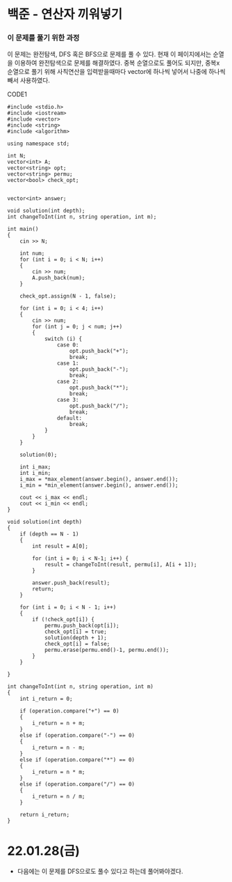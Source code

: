 # 백준 - 연산자 끼워넣기

### 이 문제를 풀기 위한 과정
이 문제는 완전탐색, DFS 혹은 BFS으로 문제를 풀 수 있다. 현재 이 페이지에서는 순열을 이용하여 완전탐색으로 문제를 해결하였다.
중복 순열으로도 풀어도 되지만, 중복x 순열으로 풀기 위해 사칙연산을 입력받을때마다 vector에 하나씩 넣어서 나중에 하나씩 빼서 사용하였다.

CODE1

    #include <stdio.h>
    #include <iostream>
    #include <vector>
    #include <string>
    #include <algorithm>

    using namespace std;

    int N;
    vector<int> A;
    vector<string> opt;
    vector<string> permu;
    vector<bool> check_opt;


    vector<int> answer;

    void solution(int depth);
    int changeToInt(int n, string operation, int m);

    int main()
    {
        cin >> N;
        
        int num;
        for (int i = 0; i < N; i++)
        {
            cin >> num;
            A.push_back(num);
        }

        check_opt.assign(N - 1, false);

        for (int i = 0; i < 4; i++)
        {
            cin >> num;
            for (int j = 0; j < num; j++)
            {
                switch (i) {
                    case 0: 
                        opt.push_back("+");
                        break;
                    case 1:
                        opt.push_back("-");
                        break;
                    case 2:
                        opt.push_back("*");
                        break;
                    case 3:
                        opt.push_back("/");
                        break;
                    default:
                        break;
                }
            }
        }
        
        solution(0);

        int i_max;
        int i_min;
        i_max = *max_element(answer.begin(), answer.end());
        i_min = *min_element(answer.begin(), answer.end());

        cout << i_max << endl;
        cout << i_min << endl;
    }

    void solution(int depth)
    {
        if (depth == N - 1)
        {
            int result = A[0];

            for (int i = 0; i < N-1; i++) {
                result = changeToInt(result, permu[i], A[i + 1]);
            }

            answer.push_back(result);
            return;
        }

        for (int i = 0; i < N - 1; i++)
        {
            if (!check_opt[i]) {
                permu.push_back(opt[i]);
                check_opt[i] = true;
                solution(depth + 1);
                check_opt[i] = false;
                permu.erase(permu.end()-1, permu.end());
            }
        }

    }

    int changeToInt(int n, string operation, int m)
    {
        int i_return = 0;

        if (operation.compare("+") == 0)
        {
            i_return = n + m;
        }
        else if (operation.compare("-") == 0)
        {
            i_return = n - m;
        }
        else if (operation.compare("*") == 0)
        {
            i_return = n * m;
        }
        else if (operation.compare("/") == 0)
        {
            i_return = n / m;
        }

        return i_return;
    }



# 22.01.28(금)
* 다음에는 이 문제를 DFS으로도 풀수 있다고 하는데 풀어봐야겠다.